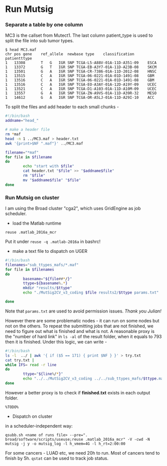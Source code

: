 # Run Mutsig

### Separate a table by one column

MC3 is the callset from Mutect1. The last column patient_type is used to split the file into sub tumor types.

```
$ head MC3.maf
chr	pos	gene	ref_allele	newbase	type	classification	patientttype
1	13308		T	G	IGR	SNP	TCGA-L5-A88V-01A-11D-A351-09	ESCA
1	13372		G	T	IGR	SNP	TCGA-EB-A3Y7-01A-11D-A23B-08	SKCM
1	13501		G	A	IGR	SNP	TCGA-CR-7386-01A-11D-2012-08	HNSC
1	13515		C	A	IGR	SNP	TCGA-06-0221-01A-01D-1491-08	GBM
1	13516		C	A	IGR	SNP	TCGA-06-0221-01A-01D-1491-08	GBM
1	13516		C	A	IGR	SNP	TCGA-EO-A3AY-01A-12D-A19Y-09	UCEC
1	13521		C	A	IGR	SNP	TCGA-D1-A103-01A-11D-A10M-09	UCEC
1	13557		G	A	IGR	SNP	TCGA-ZN-A9VS-01A-11D-A39R-32	MESO
1	14612		G	A	IGR	SNP	TCGA-OR-A5LJ-01A-11D-A29I-10	ACC
```

To split the files and add header to each small chunks - 

```bash
#!/bin/bash
addname="head_"

# make a header file
rm *maf
head -n 1 ../MC3.maf > header.txt 
awk '{print>$NF ".maf"}' ../MC3.maf

filename="*maf"
for file in $filename
do
        echo "start with $file"
        cat header.txt "$file" >> "$addname$file"
        rm "$file"
        mv "$addname$file" "$file"
done

```



### Run Mutsig on cluster

I am using the Broad cluster "cga2", which uses GridEngine as job scheduler. 

- load the Matlab runtime

`reuse .matlab_2016a_mcr`

Put it under `reuse -q .matlab-2016a` in bashrc!

- make a text file to dispatch on UGER

```bash
#!/bin/bash
filenames="sub_ttypes_mafs/*.maf"
for file in $filenames
do 
        basename="${file##*/}"
        ttype=${basename%.*}
        mkdir "results/$ttype"
        echo "./MutSig2CV_v3_coding $file results2/$ttype params.txt"

done
```

Note that `params.txt` are used to avoid permission issues. *Thank you Julian!*

However there are some problematic nodes  - it can run on some nodes but not on the others. To repeat the submitting jobs that are not finished, we need to figure out what is finished and what is not. A reasonable proxy is the "number of hard link" in `ls -al` of the result folder, when it equals to 793 then it is finished. Under this logic, we can write - 

```bash
#!/bin/bash
ls -l  ../ | awk '{ if ($5 == 171) { print $NF } }' > try.txt
cat try.txt |  
while IFS= read -r line
do
        ttype="${line%/*}"
        echo "../../MutSig2CV_v3_coding ../../sub_ttypes_mafs/$ttype.maf ../../results2/$ttype ../../params.txt"
done
```

However a better proxy is to check if **finished.txt** exists in each output folder. 

```
%TODO%
```

- Dispatch on cluster

in a scheduler-independent way:

```
qsubb.sh <name of runs file> --pre=". broad/software/scripts/useuse;reuse .matlab_2016a_mcr" -V -cwd -N mutsig -j y -o mutsig_log -l h_vmem=4G -l h_rt=2:00:00
```

For some cancers - LUAD etc, we need 20h to run. Most of cancers tend to finish by 5h. `qstat` can be used to track job status.